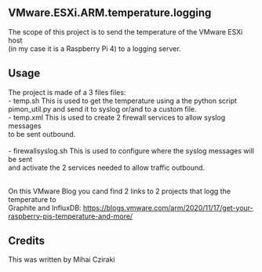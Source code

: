 <snippet>
  <content>

## VMware.ESXi.ARM.temperature.logging

The scope of this project is to send the temperature of the VMware ESXi host 
<br>(in my case it is a Raspberry Pi 4) to a logging server.
 

## Usage

The project is made of a 3 files files:
<br> - temp.sh This is used to get the temperature using a the python script
<br>   pimon_util.py and send it to syslog or/and to a custom file. 
<br> - temp.xml This is used to create 2 firewall services to allow syslog messages
<br>   to be sent outbound.  
<br> - firewallsyslog.sh This is used to configure where the syslog messages will be sent
<br>   and activate the 2 services needed to allow traffic outbound.

<br> On this VMware Blog you cand find 2 links to 2 projects  that logg the temperature to 
<br> Graphite and InfluxDB: https://blogs.vmware.com/arm/2020/11/17/get-your-raspberry-pis-temperature-and-more/

## Credits
This was written by Mihai Cziraki
</content>
</snippet>
